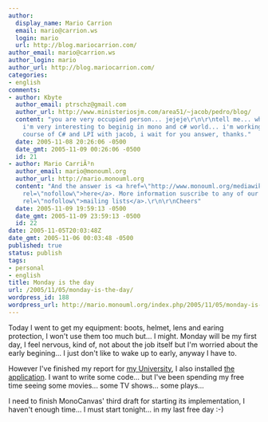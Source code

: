 ```yaml
---
author:
  display_name: Mario Carrion
  email: mario@carrion.ws
  login: mario
  url: http://blog.mariocarrion.com/
author_email: mario@carrion.ws
author_login: mario
author_url: http://blog.mariocarrion.com/
categories:
- english
comments:
- author: Kbyte
  author_email: ptrschz@gmail.com
  author_url: http://www.ministeriosjm.com/area51/~jacob/pedro/blog/
  content: "you are very occupied person... jejeje\r\n\r\ntell me... what is MonoCanvas?
    i'm very interesting to beginig in mono and c# world... i'm working on a little
    course of C# and LPI with jacob, i wait for you answer, thanks."
  date: 2005-11-08 20:26:06 -0500
  date_gmt: 2005-11-09 00:26:06 -0500
  id: 21
- author: Mario CarriÃ³n
  author_email: mario@monouml.org
  author_url: http://mario.monouml.org
  content: "And the answer is <a href=\"http://www.monouml.org/mediawiki/index.php/MonoCanvas\"
    rel=\"nofollow\">here</a>. More information suscribe to any of our <a href=\"http://www.monouml.org/mediawiki/index.php/Mailing_lists\"
    rel=\"nofollow\">mailing lists</a>.\r\n\r\nCheers"
  date: 2005-11-09 19:59:13 -0500
  date_gmt: 2005-11-09 23:59:13 -0500
  id: 22
date: 2005-11-05T20:03:48Z
date_gmt: 2005-11-06 00:03:48 -0500
published: true
status: publish
tags:
- personal
- english
title: Monday is the day
url: /2005/11/05/monday-is-the-day/
wordpress_id: 188
wordpress_url: http://mario.monouml.org/index.php/2005/11/05/monday-is-the-day/
---
```


<p>Today I went to get my equipment: boots,  helmet, lens and earing protection, I won't use them too much but... I might. Monday will be my first day, I feel nervous, kind of, not about the job itself but I'm worried about the early begining... I just don't like to wake up to early, anyway I have to.</p>
<p>However I've finished my report for <a href="http://www.itver.edu.mx">my University</a>, I also installed <a href="http://maestria.itver.edu.mx/egresados/">the application</a>. I want to write some code... but I've been spending my free time seeing some movies... some TV shows... some plays...</p>
<p>I need to finish MonoCanvas' third draft for starting its implementation, I haven't enough time... I must start tonight... in my last free day :-)</p>
